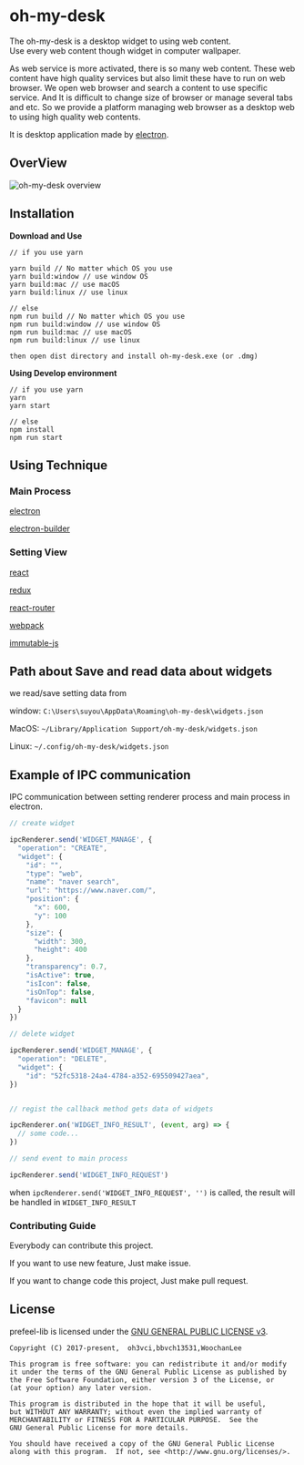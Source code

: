 # oh-my-desk

The oh-my-desk is a desktop widget to using web content.<br/>
Use every web content though widget in computer wallpaper.

As web service is more activated, there is so many web content. These web content have high quality services but also limit these have to run on web browser. We open web browser and search a content to use specific service. And It is difficult to change size of browser or manage several tabs and etc. So we provide a platform managing web browser as a desktop web to using high quality web contents.

It is desktop application made by [electron](https://github.com/electron/electron).<br/>

## OverView

![oh-my-desk overview](https://user-images.githubusercontent.com/23732795/35629918-33849386-06e3-11e8-8e94-f4884455fa7c.gif)

## Installation

**Download and Use**
```
// if you use yarn

yarn build // No matter which OS you use
yarn build:window // use window OS
yarn build:mac // use macOS
yarn build:linux // use linux

// else
npm run build // No matter which OS you use
npm run build:window // use window OS
npm run build:mac // use macOS
npm run build:linux // use linux

then open dist directory and install oh-my-desk.exe (or .dmg)
```

**Using Develop environment**
```
// if you use yarn
yarn
yarn start

// else
npm install
npm run start
```


## Using Technique

### Main Process

[electron](https://github.com/electron/electron)

[electron-builder](https://github.com/electron-userland/electron-builder)


### Setting View

[react](https://github.com/facebook/react)

[redux](https://github.com/reactjs/redux)

[react-router](https://github.com/ReactTraining/react-router)

[webpack](https://github.com/webpack/webpack)

[immutable-js](https://github.com/facebook/immutable-js)

## Path about Save and read data about widgets

we read/save setting data from 

window: `C:\Users\suyou\AppData\Roaming\oh-my-desk\widgets.json`

MacOS: `~/Library/Application Support/oh-my-desk/widgets.json`

Linux: `~/.config/oh-my-desk/widgets.json`

## Example of IPC communication

IPC communication between setting renderer process and main process in electron.


```js
// create widget 

ipcRenderer.send('WIDGET_MANAGE', {
  "operation": "CREATE",
  "widget": {
    "id": "",
    "type": "web",
    "name": "naver search",
    "url": "https://www.naver.com/",
    "position": {
      "x": 600,
      "y": 100
    },
    "size": {
      "width": 300,
      "height": 400
    },
    "transparency": 0.7,
    "isActive": true,
    "isIcon": false,
    "isOnTop": false,
    "favicon": null
  }
})

// delete widget

ipcRenderer.send('WIDGET_MANAGE', {
  "operation": "DELETE",
  "widget": {
    "id": "52fc5318-24a4-4784-a352-695509427aea",
})


// regist the callback method gets data of widgets

ipcRenderer.on('WIDGET_INFO_RESULT', (event, arg) => {
  // some code...
})

// send event to main process

ipcRenderer.send('WIDGET_INFO_REQUEST')
```
when `ipcRenderer.send('WIDGET_INFO_REQUEST', '')` is called, the result will be handled in `WIDGET_INFO_RESULT`


### Contributing Guide

Everybody can contribute this project.

If you want to use new feature, Just make issue.

If you want to change code this project, Just make pull request.

## License
prefeel-lib is licensed under the [GNU GENERAL PUBLIC LICENSE v3](https://github.com/bbvch13531/prefeel-lib/blob/master/LICENSE).
```
Copyright (C) 2017-present,  oh3vci,bbvch13531,WoochanLee

This program is free software: you can redistribute it and/or modify
it under the terms of the GNU General Public License as published by
the Free Software Foundation, either version 3 of the License, or
(at your option) any later version.

This program is distributed in the hope that it will be useful,
but WITHOUT ANY WARRANTY; without even the implied warranty of
MERCHANTABILITY or FITNESS FOR A PARTICULAR PURPOSE.  See the
GNU General Public License for more details.

You should have received a copy of the GNU General Public License
along with this program.  If not, see <http://www.gnu.org/licenses/>.
```
